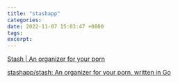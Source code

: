```yaml
---
title: "stashapp"
categories: 
date: 2022-11-07 15:03:47 +0800
tags: 
excerpt: 
---
```


[Stash | An organizer for your porn](https://stashapp.cc/)

[stashapp/stash: An organizer for your porn, written in Go](https://github.com/stashapp/stash)





